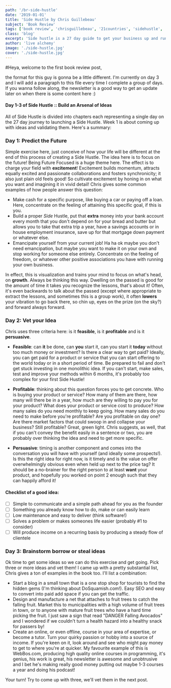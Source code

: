 ```yaml
---
path: '/br-side-hustle'
date: '2019-01-01'
title: 'Side Hustle by Chris Guillebeau'
subject: 'Book Review'
tags: ['book review', 'chrisguillebeau', '21countries', 'sidehustle', 'startup', 'business', 'ideatoincome', 'risingtyide']
class: 'blog'
excerpt: 'Side hustle is a 27 day guide to get your business up and running with minimal BS'
author: 'live alchemy'
image: './side-hustle.jpg'
cover: './side-hustle.jpg'
---
```

#Heya, welcome to the first book review post,

the format for this guy is gonna be a little different. I'm currently on day 3 and I will add a paragraph to this file every time I complete a group of days. If you wanna follow along, the newsletter is a good way to get an update later on when there is some content here :)

#### Day 1-3 of Side Hustle :: Build an Arsenal of Ideas

All of Side Hustle is divided into chapters each representing a single day on the 27 day journey to launching a Side Hustle. Week 1 is about coming up with ideas and validating them. Here's a summary:

### Day 1: Predict the Future

Simple exercise here, just conceive of how your life will be different at the end of this process of creating a Side Hustle. The idea here is to focus on the future! Being Future Focused is a huge theme here. The effect is to charge your field with **excitement**! Excitement builds momentum, attracts equally excited and passionate collaborations and fosters synchronicity; it also just plain old feels good! So cultivate excitement by honing in on what you want and imagining it in vivid detail! Chris gives some common examples of how people answer this question:

- Make cash for a specific purpose, like buying a car or paying off a loan. Here, concentrate on the feeling of attaining this specific goal, if this is you.
- Build a proper _Side_ Hustle, put that **extra** money into your bank account every month that you don't depend on for your bread and butter but allows you to take that extra trip a year, have a savings accounts or in house employment insurance, save up for that mortgage down payment or whatever else.
- Emancipate yourself from your current job! Ha ha ok maybe you don't need emancipation, but maybe you want to make it on your own and stop working for someone else entirely. Concentrate on the feeling of freedom, or whatever other positive associations you have with running your own business.

In effect, this is visualization and trains your mind to focus on what's head, on **growth**. Always be thinking this way. Dwelling on the passed is good for the amount of time it takes you recognize the lessons, that's about it! Often, it's even backwards to talk about the passed (except where appropriate to extract the lessons, and sometimes this is a group work), it often **lowers** your vibration to go back there, so chin up, eyes on the prize (on the sky?) and forward always forward.

### Day 2: Vet your Idea

Chris uses three criteria here: is it **feasible**, is it **profitable** and is it **persuasive**.

- **Feasible**: can **it** be done, can **you** start it, can you start it **today** without too much money or investment? Is there a clear way to get paid? Ideally, you can get paid for a product or service that you can start offering to the world today or in a short period of time. Be prepared to fail and don't get stuck investing in one monolithic idea. If you can't start, make sales, test and improve your methods within 6 months, it's probably too complex for your first Side Hustle!

- **Profitable**: thinking about this question forces you to get concrete. Who is buying your product or service? How many of them are there, how many will there be in a year, how much are they willing to pay you for your product? What does your product or service cost to produce? How many sales do you need monthly to keep going. How many sales do you need to make before you're profitable? Are you profitable on day one? Are there market factors that could swoop in and collapse your business? Still profitable? Great, green light. Chris suggests, as well, that if you can't convey the benefit easily in a sentence or two, you are probably over thinking the idea and need to get more specific.

- **Persuasive**: timing is another component and comes into the conversation you will have with yourself (and ideally some prospects!). Is this the right idea for right now, is it timely and is the value on offer overwhelmingly obvious even when held up next to the price tag? It should be a no-brainer for the right person to at least **want** your product, and hopefully you worked on point 2 enough such that they can happily afford it!

#### Checklist of a good idea:

- [ ] Simple to communicate and a simple path ahead for you as the founder
- [ ] Something you already know how to do, make or can easily learn
- [ ] Low maintenance and easy to deliver (think software!)
- [ ] Solves a problem or makes someones life easier (probably #1 to consider)
- [ ] Will produce income on a recurring basis by producing a steady flow of clientele

### Day 3: Brainstorm borrow or steal ideas

Ok time to get some ideas so we can do this exercise and get going. Pick three or more ideas and vet them!
I came up with a pretty substantial list, Chris gives a ton of examples in the book too. I'll list a combination:

- Start a blog in a small town that is a one stop shop for tourists to find the hidden gems (I'm thinking about DoSquamish.com!). Easy SEO and easy to convert into paid add space if you can get the traffic.
- Design and manufacture a net that attaches to fruit trees to catch the falling fruit. Market this to municipalities with a high volume of fruit trees in town, or to anyone with mature fruit trees who have a hard time picking the fruit. I just saw a sign that read "DANGER Falling Avocados" and I wondered if we couldn't turn a health hazard into a healthy snack for passers by!
- Create an online, or even offline, course in your area of expertise, or become a tutor. Turn your quirky passion or hobby into a source of income. If you're keen on it, look around and see who might pay money to get to where you're at quicker. My favourite example of this is WebBos.com, producing high quality online courses in programming, it's genius, his work is great, his newsletter is awesome and unobtrusive and I bet he's making really good money putting out maybe 1-3 courses a year and doing his podcast!


Your turn! Try to come up with three, we'll vet them in the next post.
